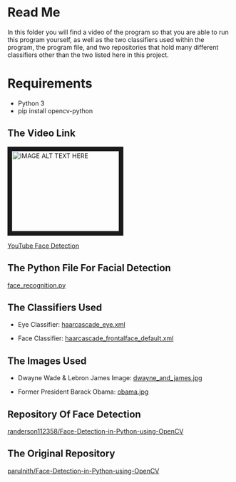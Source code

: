 # Read Me
In this folder you will find a video of the program so that you are able to run this program yourself, as well as the two classifiers used within the program, the program file, and two repositories that hold many different classifiers other than the two listed here in this project.

# Requirements
* Python 3
* pip install opencv-python

## The Video Link
<a href="https://youtu.be/6klXqQMctPk
" target="_blank"><img src="https://github.com/randerson112358/Python/blob/master/face_detection/python_Face%20Detection.png" 
alt="IMAGE ALT TEXT HERE" width="240" height="180" border="10" /></a>

[YouTube Face Detection](https://youtu.be/6klXqQMctPk)


## The Python File For Facial Detection
[face_recognition.py](https://raw.githubusercontent.com/randerson112358/Python/master/face_detection/face_recognition.py)


## The Classifiers Used
* Eye Classifier: [haarcascade_eye.xml](https://github.com/randerson112358/Python/blob/master/face_detection/haarcascade_eye.xml)

* Face Classifier: [haarcascade_frontalface_default.xml](https://github.com/randerson112358/Python/blob/master/face_detection/haarcascade_frontalface_default.xml)


## The Images Used
* Dwayne Wade & Lebron James Image: [dwayne_and_james.jpg](https://github.com/randerson112358/Python/blob/master/face_detection/dwayne_and_james.jpg)

* Former President Barack Obama:  [obama.jpg](https://github.com/randerson112358/Python/blob/master/face_detection/obama.jpg)


## Repository Of Face Detection
[randerson112358/Face-Detection-in-Python-using-OpenCV](https://github.com/randerson112358/Face-Detection-in-Python-using-OpenCV)

## The Original Repository
[parulnith/Face-Detection-in-Python-using-OpenCV](https://github.com/parulnith/Face-Detection-in-Python-using-OpenCV)
